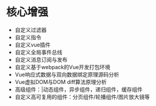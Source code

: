 # 核心增强
- 自定义过滤器
- 自定义指令
- 自定义vue插件
- 自定义全局事件总线
- 自定义消息订阅与发布
- 自定义基于webpack的Vue开发打包环境
- Vue响应式数据与双向数据绑定原理源码分析
- Vue虚拟DOM与DOM diff算法原理分析
- 高级组件：|动态组件，异步组件，递归组件，缓存组件
- 自定义高可复用的组件：分页组件/轮播组件/图片放大镜等